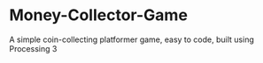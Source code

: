 # Money-Collector-Game
A simple coin-collecting platformer game, easy to code, built using Processing 3
